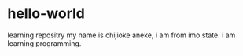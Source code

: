 # hello-world
learning repositry
my name is chijioke aneke, i am from imo state. 
i am learning programming.
